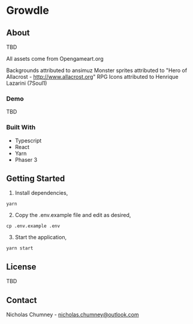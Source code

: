# Growdle

## About 
TBD

All assets come from Opengameart.org

Backgrounds attributed to ansimuz
Monster sprites attributed to "Hero of Allacrost - http://www.allacrost.org" 
RPG Icons attributed to Henrique Lazarini (7Soul1)

### Demo
TBD

### Built With
- Typescript
- React
- Yarn
- Phaser 3

## Getting Started
1) Install dependencies,

```
yarn
```

2) Copy the .env.example file and edit as desired,

```
cp .env.example .env
```

3) Start the application,

```
yarn start
```

## License
TBD

## Contact
Nicholas Chumney - [nicholas.chumney@outlook.com](nicholas.chumney@outlook.com)
